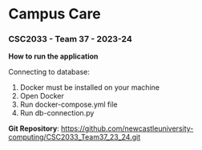 # Campus Care 
### CSC2033 - Team 37 - 2023-24

**How to run the application**

Connecting to database:
1. Docker must be installed on your machine
2. Open Docker
2. Run docker-compose.yml file
3. Run db-connection.py


**Git Repository**: https://github.com/newcastleuniversity-computing/CSC2033_Team37_23_24.git